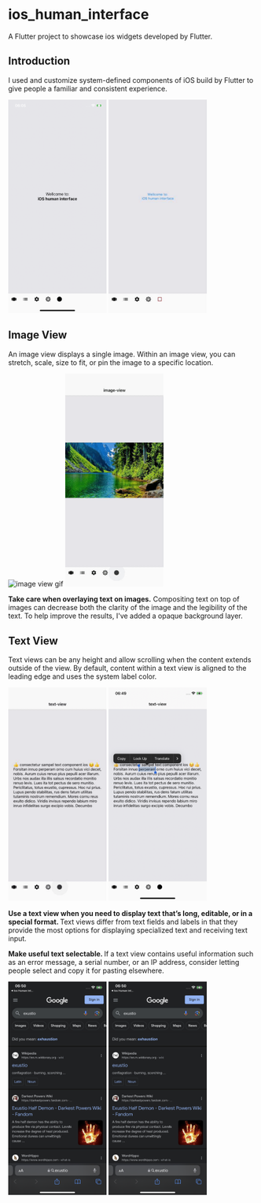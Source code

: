 # ios_human_interface

A Flutter project to showcase ios widgets developed by Flutter.

## Introduction
I used and customize system-defined components of iOS build by Flutter to give people a familiar and consistent experience.
<p float="left">
  <img src="assets/flutter_01.png" alt="intro page screenshot" width="200" />
  <img src="assets/intro_page.gif" alt="intro page screenshot" width="200" />
</p>

## Image View
An image view displays a single image.
Within an image view, you can stretch, scale, size to fit, or pin the image to a specific location.
<p float="left">
  <img src="assets/image_view_page.gif" alt="image view gif" width="200" />
     <img src="assets/image_view_legibility.gif" alt="show text legibility" width="200" />
</p>
<b>Take care when overlaying text on images.</b> Compositing text on top of images can decrease both the clarity of the image and the legibility of the text. To help improve the results, I've added a opaque background layer.

 
## Text View
Text views can be any height and allow scrolling when the content extends outside of the view. By default, content within a text view is aligned to the leading edge and uses the system label color.
<p float="left">
  <img src="assets/text_view/text_view_page.gif" alt="show text view page" width="200" />
     <img src="assets/text_view/flutter_01.png" alt="show selectable text" width="200" />
</p>

<b>Use a text view when you need to display text that’s long, editable, or in a special format. </b>Text views differ from text fields and labels in that they provide the most options for displaying specialized text and receiving text input.

<b>Make useful text selectable. </b> If a text view contains useful information such as an error message, a serial number, or an IP address, consider letting people select and copy it for pasting elsewhere.
<p float="left">
  <img src="assets/text_view/flutter_03.png" alt="select text to search" width="200" />
     <img src="assets/text_view/flutter_03.png" alt="show browser" width="200" />
</p>
